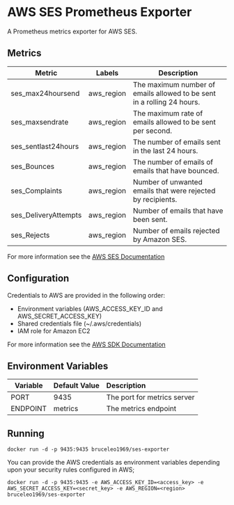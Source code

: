 # AWS SES Prometheus Exporter

A Prometheus metrics exporter for AWS SES.

## Metrics

| Metric  | Labels | Description |
| ------  | ------ | ----------- |
| ses\_max24hoursend | aws_region | The maximum number of emails allowed to be sent in a rolling 24 hours. |
| ses\_maxsendrate | aws_region | The maximum rate of emails allowed to be sent per second. |
| ses\_sentlast24hours | aws_region | The number of emails sent in the last 24 hours. |
| ses\_Bounces | aws_region | The number of emails of emails that have bounced. |
| ses\_Complaints | aws_region | Number of unwanted emails that were rejected by recipients. |
| ses\_DeliveryAttempts | aws_region | Number of emails that have been sent. |
| ses\_Rejects | aws_region | Number of emails rejected by Amazon SES. |

For more information see the [AWS SES Documentation](https://docs.aws.amazon.com/AWSSimpleQueueService/latest/SESDeveloperGuide/sqs-message-attributes.html)

## Configuration

Credentials to AWS are provided in the following order:

- Environment variables (AWS\_ACCESS\_KEY\_ID and AWS\_SECRET\_ACCESS\_KEY)
- Shared credentials file (~/.aws/credentials)
- IAM role for Amazon EC2

For more information see the [AWS SDK Documentation](https://docs.aws.amazon.com/sdk-for-go/v1/developer-guide/configuring-sdk.html)

## Environment Variables
| Variable      | Default Value | Description                                                  |
|---------------|:---------|:-------------------------------------------------------------|
| PORT          | 9435     | The port for metrics server                                  |
| ENDPOINT      | metrics  | The metrics endpoint                                         |



## Running

```docker run -d -p 9435:9435 bruceleo1969/ses-exporter```

You can provide the AWS credentials as environment variables depending upon your security rules configured in AWS;

```docker run -d -p 9435:9435 -e AWS_ACCESS_KEY_ID=<access_key> -e AWS_SECRET_ACCESS_KEY=<secret_key> -e AWS_REGION=<region>  bruceleo1969/ses-exporter```

